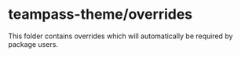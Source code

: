 # teampass-theme/overrides

This folder contains overrides which will automatically be required by package users.
